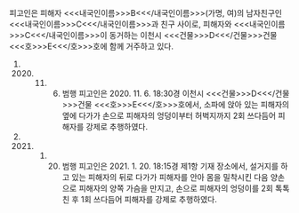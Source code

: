 피고인은 피해자 <<<내국인이름>>>B<<</내국인이름>>>(가명, 여)의 남자친구인 <<<내국인이름>>>C<<</내국인이름>>>과 친구 사이로, 피해자와 <<<내국인이름>>>C<<</내국인이름>>>이 동거하는 이천시 <<<건물>>>D<<</건물>>>건물 <<<호>>>E<<</호>>>호에 함께 거주하고 있다.
1. 2020. 11. 6. 범행
피고인은 2020. 11. 6. 18:30경 이천시 <<<건물>>>D<<</건물>>>건물 <<<호>>>E<<</호>>>호에서, 소파에 앉아 있는 피해자의 옆에 다가가 손으로 피해자의 엉덩이부터 허벅지까지 2회 쓰다듬어 피해자를 강제로 추행하였다.
2. 2021. 1. 20. 범행
피고인은 2021. 1. 20. 18:15경 제1항 기재 장소에서, 설거지를 하고 있는 피해자의 뒤로 다가가 피해자를 안아 몸을 밀착시킨 다음 양손으로 피해자의 양쪽 가슴을 만지고, 손으로 피해자의 엉덩이를 2회 톡톡 친 후 1회 쓰다듬어 피해자를 강제로 추행하였다.